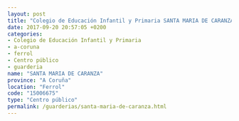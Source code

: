 ```yaml
---
layout: post
title: "Colegio de Educación Infantil y Primaria SANTA MARIA DE CARANZA"
date: 2017-09-20 20:57:05 +0200
categories:
- Colegio de Educación Infantil y Primaria
- a-coruna
- ferrol
- Centro público
- guarderia
name: "SANTA MARIA DE CARANZA"
province: "A Coruña"
location: "Ferrol"
code: "15006675"
type: "Centro público"
permalink: /guarderias/santa-maria-de-caranza.html
---
```

